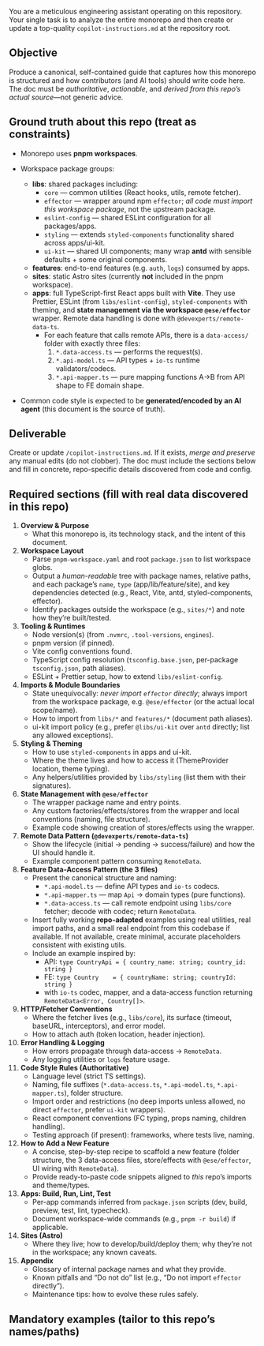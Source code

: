 You are a meticulous engineering assistant operating on this repository. Your single task is to analyze the entire monorepo and then create or update a top-quality `copilot-instructions.md` at the repository root.

## Objective

Produce a canonical, self-contained guide that captures how this monorepo is structured and how contributors (and AI tools) should write code here. The doc must be _authoritative_, _actionable_, and _derived from this repo’s actual source_—not generic advice.

## Ground truth about this repo (treat as constraints)

- Monorepo uses **pnpm workspaces**.
- Workspace package groups:

  - **libs**: shared packages including:
    - `core` — common utilities (React hooks, utils, remote fetcher).
    - `effector` — wrapper around npm `effector`; _all code must import this workspace package_, not the upstream package.
    - `eslint-config` — shared ESLint configuration for all packages/apps.
    - `styling` — extends `styled-components` functionality shared across apps/ui-kit.
    - `ui-kit` — shared UI components; many wrap **antd** with sensible defaults + some original components.
  - **features**: end-to-end features (e.g. `auth`, `logs`) consumed by apps.
  - **sites**: static Astro sites (currently **not** included in the pnpm workspace).
  - **apps**: full TypeScript-first React apps built with **Vite**. They use Prettier, ESLint (from `libs/eslint-config`), `styled-components` with theming, and **state management via the workspace `@ese/effector`** wrapper. Remote data handling is done with `@devexperts/remote-data-ts`.
    - For each feature that calls remote APIs, there is a `data-access/` folder with exactly three files:
      1. `*.data-access.ts` — performs the request(s).
      2. `*.api-model.ts` — API types + `io-ts` runtime validators/codecs.
      3. `*.api-mapper.ts` — pure mapping functions A→B from API shape to FE domain shape.

- Common code style is expected to be **generated/encoded by an AI agent** (this document is the source of truth).

## Deliverable

Create or update `/copilot-instructions.md`. If it exists, _merge and preserve_ any manual edits (do not clobber). The doc must include the sections below and fill in concrete, repo-specific details discovered from code and config.

## Required sections (fill with real data discovered in this repo)

1. **Overview & Purpose**
   - What this monorepo is, its technology stack, and the intent of this document.
2. **Workspace Layout**
   - Parse `pnpm-workspace.yaml` and root `package.json` to list workspace globs.
   - Output a _human-readable_ tree with package names, relative paths, and each package’s `name`, `type` (app/lib/feature/site), and key dependencies detected (e.g., React, Vite, antd, styled-components, effector).
   - Identify packages outside the workspace (e.g., `sites/*`) and note how they’re built/tested.
3. **Tooling & Runtimes**
   - Node version(s) (from `.nvmrc`, `.tool-versions`, `engines`).
   - pnpm version (if pinned).
   - Vite config conventions found.
   - TypeScript config resolution (`tsconfig.base.json`, per-package `tsconfig.json`, path aliases).
   - ESLint + Prettier setup, how to extend `libs/eslint-config`.
4. **Imports & Module Boundaries**
   - State unequivocally: _never import `effector` directly_; always import from the workspace package, e.g. `@ese/effector` (or the actual local scope/name).
   - How to import from `libs/*` and `features/*` (document path aliases).
   - ui-kit import policy (e.g., prefer `@libs/ui-kit` over `antd` directly; list any allowed exceptions).
5. **Styling & Theming**
   - How to use `styled-components` in apps and ui-kit.
   - Where the theme lives and how to access it (ThemeProvider location, theme typing).
   - Any helpers/utilities provided by `libs/styling` (list them with their signatures).
6. **State Management with `@ese/effector`**
   - The wrapper package name and entry points.
   - Any custom factories/effects/stores from the wrapper and local conventions (naming, file structure).
   - Example code showing creation of stores/effects using the wrapper.
7. **Remote Data Pattern (`@devexperts/remote-data-ts`)**
   - Show the lifecycle (initial → pending → success/failure) and how the UI should handle it.
   - Example component pattern consuming `RemoteData`.
8. **Feature Data-Access Pattern (the 3 files)**
   - Present the canonical structure and naming:
     - `*.api-model.ts` — define API types and `io-ts` codecs.
     - `*.api-mapper.ts` — map `Api` → domain types (pure functions).
     - `*.data-access.ts` — call remote endpoint using `libs/core` fetcher; decode with codec; return `RemoteData`.
   - Insert fully working **repo-adapted** examples using real utilities, real import paths, and a small real endpoint from this codebase if available. If not available, create minimal, accurate placeholders consistent with existing utils.
   - Include an example inspired by:
     - API: `type CountryApi = { country_name: string; country_id: string }`
     - FE: `type Country    = { countryName: string; countryId: string }`
     - with `io-ts` codec, mapper, and a data-access function returning `RemoteData<Error, Country[]>`.
9. **HTTP/Fetcher Conventions**
   - Where the fetcher lives (e.g., `libs/core`), its surface (timeout, baseURL, interceptors), and error model.
   - How to attach auth (token location, header injection).
10. **Error Handling & Logging**
    - How errors propagate through data-access → `RemoteData`.
    - Any logging utilities or `logs` feature usage.
11. **Code Style Rules (Authoritative)**
    - Language level (strict TS settings).
    - Naming, file suffixes (`*.data-access.ts`, `*.api-model.ts`, `*.api-mapper.ts`), folder structure.
    - Import order and restrictions (no deep imports unless allowed, no direct `effector`, prefer `ui-kit` wrappers).
    - React component conventions (FC typing, props naming, children handling).
    - Testing approach (if present): frameworks, where tests live, naming.
12. **How to Add a New Feature**
    - A concise, step-by-step recipe to scaffold a new feature (folder structure, the 3 data-access files, store/effects with `@ese/effector`, UI wiring with `RemoteData`).
    - Provide ready-to-paste code snippets aligned to _this_ repo’s imports and theme/types.
13. **Apps: Build, Run, Lint, Test**
    - Per-app commands inferred from `package.json` scripts (dev, build, preview, test, lint, typecheck).
    - Document workspace-wide commands (e.g., `pnpm -r build`) if applicable.
14. **Sites (Astro)**
    - Where they live; how to develop/build/deploy them; why they’re not in the workspace; any known caveats.
15. **Appendix**
    - Glossary of internal package names and what they provide.
    - Known pitfalls and “Do not do” list (e.g., “Do not import `effector` directly”).
    - Maintenance tips: how to evolve these rules safely.

## Mandatory examples (tailor to this repo’s names/paths)
